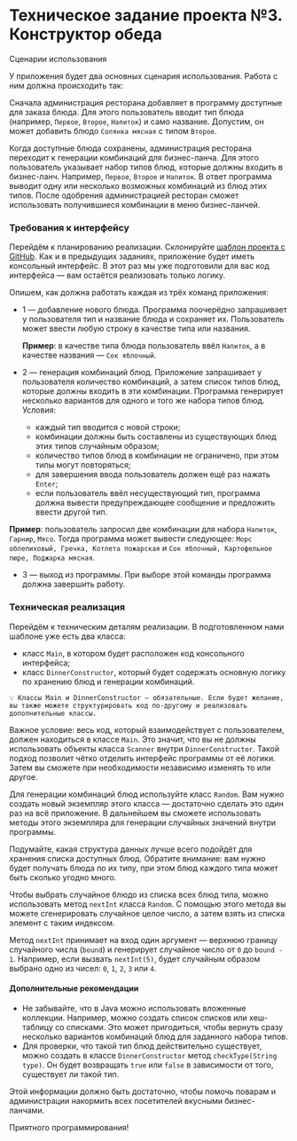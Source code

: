 # Техническое задание проекта №3. Конструктор обеда

Сценарии использования  

У приложения будет два основных сценария использования. Работа с ним должна происходить так:  

Сначала администрация ресторана добавляет в программу доступные для заказа блюда. Для этого пользователь вводит тип блюда (например, `Первое`, `Второе`, `Напиток`) и само название. Допустим, он может добавить блюдо `Солянка мясная` с типом `Второе`.  

Когда доступные блюда сохранены, администрация ресторана переходит к генерации комбинаций для бизнес-ланча. Для этого пользователь указывает набор типов блюд, которые должны входить в бизнес-ланч. Например, `Первое`, `Второе` и `Напиток`. В ответ программа выводит одну или несколько возможных комбинаций из блюд этих типов. После одобрения администрацией ресторан сможет использовать получившиеся комбинации в меню бизнес-ланчей.


### Требования к интерфейсу

Перейдём к планированию реализации. Склонируйте [шаблон проекта с GitHub](https://github.com/praktikum-java/dinner-constructor).  Как и в предыдущих заданиях, приложение будет иметь консольный интерфейс. В этот раз мы уже подготовили для вас код интерфейса — вам остаётся реализовать только логику.  

Опишем, как должна работать каждая из трёх команд приложения:  
- 1 — добавление нового блюда. Программа поочерёдно запрашивает у пользователя тип и название блюда и сохраняет их. Пользователь может ввести любую строку в качестве типа или названия.  


  **Пример**: в качестве типа блюда пользователь ввёл `Напиток`, а в качестве названия — `Сок яблочный`.  
- 2 — генерация комбинаций блюд. Приложение запрашивает у пользователя количество комбинаций, а затем список типов блюд, которые должны входить в эти комбинации. Программа генерирует несколько вариантов для одного и того же набора типов блюд. Условия:   
  - каждый тип вводится с новой строки;  
  - комбинации должны быть составлены из существующих блюд этих типов случайным образом;  
  - количество типов блюд в комбинации не ограничено, при этом типы могут повторяться;  
  - для завершения ввода пользователь должен ещё раз нажать `Enter`;  
  - если пользователь ввёл несуществующий тип, программа должна вывести предупреждающее сообщение и предложить ввести другой тип.
 
**Пример**: пользователь запросил две комбинации для набора `Напиток`, `Гарнир`, `Мясо`. Тогда программа может вывести следующее: `Морс облепиховый, Гречка, Котлета пожарская` и `Сок яблочный, Картофельное пюре, Поджарка мясная`.

- 3 — выход из программы. При выборе этой команды программа должна завершить работу.  

### Техническая реализация  
Перейдём к техническим деталям реализации. В подготовленном нами шаблоне уже есть два класса:  
- класс `Main`, в котором будет расположен код консольного интерфейса;  
- класс `DinnerConstructor`, который будет содержать основную логику по хранению блюд и генерации комбинаций.  

`💡 Классы Main и DinnerConstructor — обязательные. Если будет желание, вы также можете структурировать код по-другому и реализовать дополнительные классы.`

Важное условие: весь код, который взаимодействует с пользователем, должен находиться в классе `Main`. Это значит, что вы не должны использовать объекты класса `Scanner` внутри `DinnerConstructor`. Такой подход позволит чётко отделить интерфейс программы от её логики. Затем вы сможете при необходимости независимо изменять то или другое.  

Для генерации комбинаций блюд используйте класс `Random`. Вам нужно создать новый экземпляр этого класса — достаточно сделать это один раз на всё приложение. В дальнейшем вы сможете использовать методы этого экземпляра для генерации случайных значений внутри программы.  

Подумайте, какая структура данных лучше всего подойдёт для хранения списка доступных блюд. Обратите внимание: вам нужно будет получать блюда по их типу, при этом блюд каждого типа может быть сколько угодно много.  

Чтобы выбрать случайное блюдо из списка всех блюд типа, можно использовать метод `nextInt` класса `Random`. С помощью этого метода вы можете сгенерировать случайное целое число, а затем взять из списка элемент с таким индексом.  

Метод `nextInt` принимает на вход один аргумент — верхнюю границу случайного числа (`bound`) и генерирует случайное число от `0` до `bound - 1`. Например, если вызвать `nextInt(5)`, будет случайным образом выбрано одно из чисел: `0`, `1`, `2`, `3` или `4`.  

#### Дополнительные рекомендации  

- Не забывайте, что в Java можно использовать вложенные коллекции. Например, можно создать список списков или хеш-таблицу со списками. Это может пригодиться, чтобы вернуть сразу несколько вариантов комбинаций блюд для заданного набора типов.  
- Для проверки, что такой тип блюд действительно существует, можно создать в классе `DinnerConstructor` метод `checkType(String type)`. Он будет возвращать `true` или `false` в зависимости от того, существует ли такой тип.  

Этой информации должно быть достаточно, чтобы помочь поварам и администрации накормить всех посетителей вкусными бизнес-ланчами.  

Приятного программирования!  





